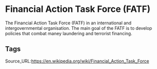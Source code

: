 # Financial Action Task Force (FATF)
The Financial Action Task Force (FATF) in an international and intergovernmental organisation.  The main goal of the FATF is to develop policies that combat maney laundering and terrorist financing.
## Tags
Source_URL:https://en.wikipedia.org/wiki/Financial_Action_Task_Force
